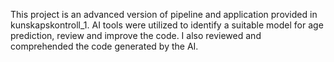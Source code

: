 This project is an advanced version of pipeline and application provided in kunskapskontroll_1. AI tools were utilized to identify a suitable model for age prediction, review and improve the code. I also reviewed and comprehended the code generated by the AI.
